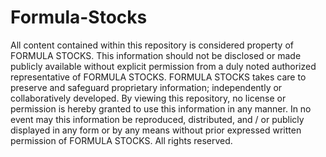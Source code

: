 # Formula-Stocks
All content contained within this repository is considered property of FORMULA STOCKS. This information should not be disclosed or made publicly available without explicit permission from a duly noted authorized representative of FORMULA STOCKS. FORMULA STOCKS takes care to preserve and safeguard proprietary information; independently or collaboratively developed. By viewing this repository, no license or permission is hereby granted to use this information in any manner. In no event may this information be reproduced, distributed, and / or publicly displayed in any form or by any means without prior expressed written permission of FORMULA STOCKS. All rights reserved.
